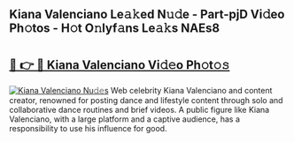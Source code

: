 ## Kiana Valenciano Le𝚊𝚔ed N𝚞𝚍e - Part-pjD Vi𝚍eo Ph𝚘tos - H𝚘t O𝚗lyf𝚊ns Le𝚊𝚔s NAEs8

# <h2><a href="http://hf5wvt.feru.top/?c=Kiana+Valenciano">🔗 👉 🔴 Kiana Valenciano Vi𝚍𝚎o Ph𝚘t𝚘𝚜</a></h2>

[![Kiana Valenciano Nu𝚍𝚎s](https://i.imgur.com/0TWrTi3.gif)](http://hf5wvt.feru.top/?c=Kiana+Valenciano)
Web celebrity Kiana Valenciano and content creator, renowned for posting dance and lifestyle content through solo and collaborative dance routines and brief videos. A public figure like Kiana Valenciano, with a large platform and a captive audience, has a responsibility to use his influence for good. 
